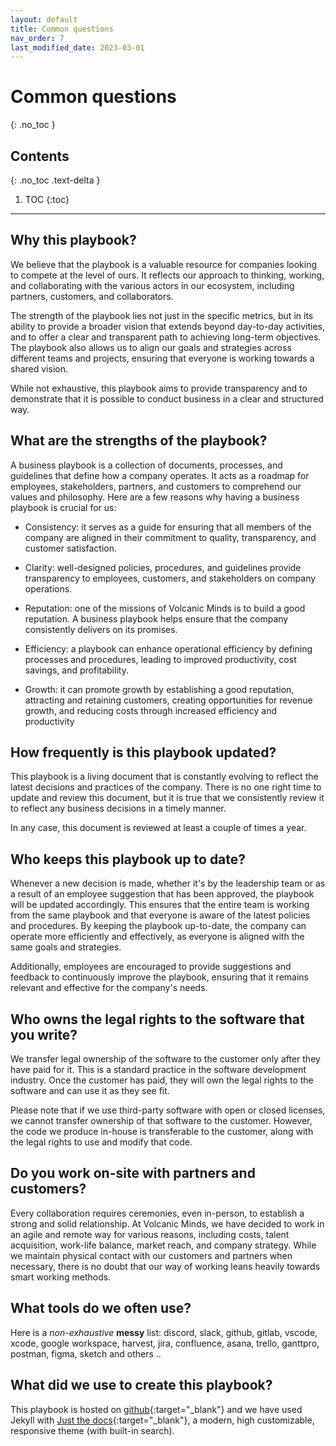 ```yaml
---
layout: default
title: Common questions
nav_order: 7
last_modified_date: 2023-03-01
---
```


# Common questions
{: .no_toc }

## Contents
{: .no_toc .text-delta }

1. TOC
{:toc}

---

## Why this playbook?

We believe that the playbook is a valuable resource for companies looking to compete at the level of ours. It reflects our approach to thinking, working, and collaborating with the various actors in our ecosystem, including partners, customers, and collaborators.

The strength of the playbook lies not just in the specific metrics, but in its ability to provide a broader vision that extends beyond day-to-day activities, and to offer a clear and transparent path to achieving long-term objectives. The playbook also allows us to align our goals and strategies across different teams and projects, ensuring that everyone is working towards a shared vision.

While not exhaustive, this playbook aims to provide transparency and to demonstrate that it is possible to conduct business in a clear and structured way.

## What are the strengths of the playbook?

A business playbook is a collection of documents, processes, and guidelines that define how a company operates. It acts as a roadmap for employees, stakeholders, partners, and customers to comprehend our values and philosophy. Here are a few reasons why having a business playbook is crucial for us:

- Consistency: it serves as a guide for ensuring that all members of the company are aligned in their commitment to quality, transparency, and customer satisfaction.

- Clarity: well-designed policies, procedures, and guidelines provide transparency to employees, customers, and stakeholders on company operations.

- Reputation: one of the missions of Volcanic Minds is to build a good reputation. A business playbook helps ensure that the company consistently delivers on its promises.

- Efficiency: a playbook can enhance operational efficiency by defining processes and procedures, leading to improved productivity, cost savings, and profitability.

- Growth: it can promote growth by establishing a good reputation, attracting and retaining customers, creating opportunities for revenue growth, and reducing costs through increased efficiency and productivity

## How frequently is this playbook updated?

This playbook is a living document that is constantly evolving to reflect the latest decisions and practices of the company. There is no one right time to update and review this document, but it is true that we consistently review it to reflect any business decisions in a timely manner.

In any case, this document is reviewed at least a couple of times a year.

## Who keeps this playbook up to date?

Whenever a new decision is made, whether it's by the leadership team or as a result of an employee suggestion that has been approved, the playbook will be updated accordingly. This ensures that the entire team is working from the same playbook and that everyone is aware of the latest policies and procedures. By keeping the playbook up-to-date, the company can operate more efficiently and effectively, as everyone is aligned with the same goals and strategies.

Additionally, employees are encouraged to provide suggestions and feedback to continuously improve the playbook, ensuring that it remains relevant and effective for the company's needs.

## Who owns the legal rights to the software that you write?

We transfer legal ownership of the software to the customer only after they have paid for it. This is a standard practice in the software development industry. Once the customer has paid, they will own the legal rights to the software and can use it as they see fit.

Please note that if we use third-party software with open or closed licenses, we cannot transfer ownership of that software to the customer. However, the code we produce in-house is transferable to the customer, along with the legal rights to use and modify that code.

## Do you work on-site with partners and customers?

Every collaboration requires ceremonies, even in-person, to establish a strong and solid relationship. At Volcanic Minds, we have decided to work in an agile and remote way for various reasons, including costs, talent acquisition, work-life balance, market reach, and company strategy. While we maintain physical contact with our customers and partners when necessary, there is no doubt that our way of working leans heavily towards smart working methods.

## What tools do we often use?

Here is a _non-exhaustive_ **messy** list: discord, slack, github, gitlab, vscode, xcode, google workspace, harvest, jira, confluence, asana, trello, ganttpro, postman, figma, sketch and others ..

## What did we use to create this playbook?

This playbook is hosted on [github](https://github.com/volcanicminds/volcanic-minds-playbook){:target="_blank"} and we have used Jekyll with [Just the docs](https://github.com/just-the-docs/just-the-docs){:target="_blank"}, a modern, high customizable, responsive theme (with built-in search).
